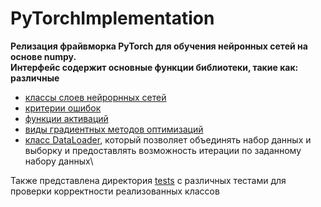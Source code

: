 # PyTorchImplementation
**Релизация фрайвморка PyTorch для обучения нейронных сетей на основе numpy.\
Интерфейс содержит основные функции библиотеки, такие как: различные**
* [классы слоев нейрорнных сетей](modules/layers.py)
* [критерии ошибок](modules/criterions.py)
* [функции активаций](modules/activations.py)
* [виды градиентных методов оптимизаций](modules/optimizers.py)
* [класс DataLoader](modules/dataloader.py), который позволяет объединять набор данных и выборку и предоставлять возможность итерации по заданному набору данных\
  
Также представлена директория [tests](tests) с различных тестами для проверки корректности реализованных классов
